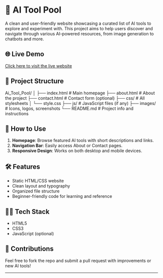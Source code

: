 # 🧠 AI Tool Pool

A clean and user-friendly website showcasing a curated list of AI tools to explore and experiment with. This project aims to help users discover and navigate through various AI-powered resources, from image generation to chatbots and more.

## 🌐 Live Demo

[Click here to visit the live website](https://aaradhyajain10008.github.io/Ai_Tool_Pool/)  


## 📁 Project Structure
Ai_Tool_Pool/ │ ├── index.html # Main homepage ├── about.html # About the project ├── contact.html # Contact form (optional) ├── css/ # All stylesheets │ └── style.css ├── js/ # JavaScript files (if any) ├── images/ # Icons, logos, screenshots └── README.md # Project info and instructions


## 🚀 How to Use

1. **Homepage**: Browse featured AI tools with short descriptions and links.
2. **Navigation Bar**: Easily access About or Contact pages.
3. **Responsive Design**: Works on both desktop and mobile devices.

## 🛠️ Features

- Static HTML/CSS website
- Clean layout and typography
- Organized file structure
- Beginner-friendly code for learning and reference


## 🧑‍💻 Tech Stack

- HTML5
- CSS3
- JavaScript (optional)

## 🤝 Contributions

Feel free to fork the repo and submit a pull request with improvements or new AI tools!

---



 
